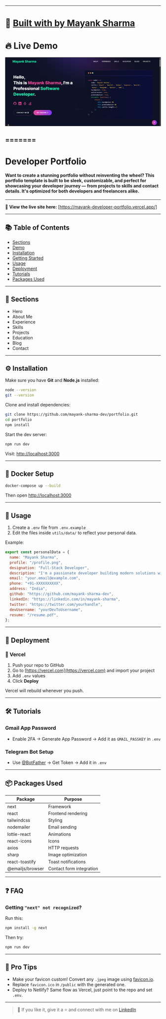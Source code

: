 
---

# 🚀 [Built with by Mayank Sharma](https://github.com/mayank-sharma-dev/portfolio)


# 🔥 Live Demo

![Screenshot](./public/image/screen.png)

=======
---

# Developer Portfolio

#### Want to create a stunning portfolio without reinventing the wheel? This portfolio template is built to be sleek, customizable, and perfect for showcasing your developer journey — from projects to skills and contact details. It's optimized for both developers and freelancers alike.

---

🔗 **View the live site here:** [https://mayank-developer-portfolio.vercel.app/]

---

## 📚 Table of Contents

- [Sections](#sections-bookmark)
- [Demo](#demo-movie_camera)
- [Installation](#installation-arrow_down)
- [Getting Started](#getting-started-dart)
- [Usage](#usage-joystick)
- [Deployment](#deployment-rocket)
- [Tutorials](#tutorials-wrench)
- [Packages Used](#packages-used-package)

---

## 📌 Sections

- Hero
- About Me
- Experience
- Skills
- Projects
- Education
- Blog
- Contact

---

## ⚙️ Installation

Make sure you have **Git** and **Node.js** installed:

```bash
node --version
git --version
```

Clone and install dependencies:

```bash
git clone https://github.com/mayank-sharma-dev/portfolio.git
cd portfolio
npm install
```

Start the dev server:

```bash
npm run dev
```

Visit: [http://localhost:3000](http://localhost:3000)

---

## 🐳 Docker Setup

```bash
docker-compose up --build
```

Then open [http://localhost:3000](http://localhost:3000)

---

## 🧰 Usage

1. Create a `.env` file from `.env.example`
2. Edit the files inside `utils/data/` to reflect your personal data.

Example:

```js
export const personalData = {
  name: "Mayank Sharma",
  profile: "/profile.png",
  designation: "Full-Stack Developer",
  description: "I'm a passionate developer building modern solutions with AI, backend systems, and cloud.",
  email: "your.email@example.com",
  phone: "+91-XXXXXXXXXX",
  address: "India",
  github: "https://github.com/mayank-sharma-dev",
  linkedIn: "https://linkedin.com/in/mayank-sharma",
  twitter: "https://twitter.com/yourhandle",
  devUsername: "yourDevToUsername",
  resume: "/resume.pdf",
};
```

---

## 🚀 Deployment

### 🔧 Vercel

1. Push your repo to GitHub
2. Go to [https://vercel.com](https://vercel.com) and import your project
3. Add `.env` values
4. Click **Deploy**

Vercel will rebuild whenever you push.

---

## 🛠️ Tutorials

### Gmail App Password

- Enable 2FA → Generate App Password → Add it as `GMAIL_PASSKEY` in `.env`

### Telegram Bot Setup

- Use [@BotFather](https://t.me/botfather) → Get Token → Add it in `.env`

---

## 📦 Packages Used

| Package               | Purpose                                |
|----------------------|----------------------------------------|
| next                 | Framework                              |
| react                | Frontend rendering                     |
| tailwindcss          | Styling                                |
| nodemailer           | Email sending                          |
| lottie-react         | Animations                             |
| react-icons          | Icons                                  |
| axios                | HTTP requests                          |
| sharp                | Image optimization                     |
| react-toastify       | Toast notifications                    |
| @emailjs/browser     | Contact form integration               |

---

## ❓ FAQ

### Getting `"next" not recognized`?

Run this:

```bash
npm install -g next
```

Then try:

```bash
npm run dev
```

---

## 🧠 Pro Tips

- Make your favicon custom! Convert any `.jpeg` image using [favicon.io](https://favicon.io).
- Replace `favicon.ico` in `/public` with the generated one.
- Deploy to Netlify? Same flow as Vercel, just point to the repo and set `.env`.

---

> 💬 If you like it, give it a ⭐ and connect with me on [LinkedIn](https://linkedin.com/in/mayank-sharma)
